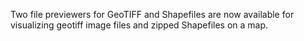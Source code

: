 Two file previewers for GeoTIFF and Shapefiles are now available for visualizing geotiff image files and zipped Shapefiles on a map.
